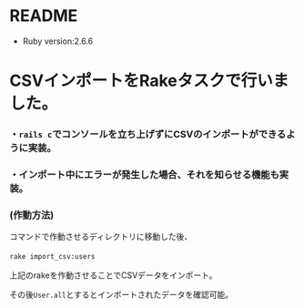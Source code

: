 # README
* Ruby version:2.6.6  
# CSVインポートをRakeタスクで行いました。　　

### ・```rails c```でコンソールを立ち上げずにCSVのインポートができるように実装。  　

### ・インポート中にエラーが発生した場合、それを知らせる機能も実装。　　

### (作動方法)  
コマンドで作動させるディレクトリに移動した後、　　

```rake import_csv:users```　　

上記のrakeを作動させることでCSVデータをインポート。　　

その後```User.all```とするとインポートされたデータを確認可能。　　

